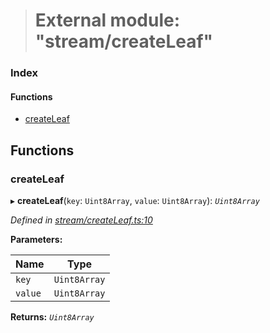 > # External module: "stream/createLeaf"

### Index

#### Functions

* [createLeaf](_stream_createleaf_.md#createleaf)

## Functions

###  createLeaf

▸ **createLeaf**(`key`: `Uint8Array`, `value`: `Uint8Array`): *`Uint8Array`*

*Defined in [stream/createLeaf.ts:10](https://github.com/polkadot-js/common/blob/332620d/packages/trie-codec/src/stream/createLeaf.ts#L10)*

**Parameters:**

Name | Type |
------ | ------ |
`key` | `Uint8Array` |
`value` | `Uint8Array` |

**Returns:** *`Uint8Array`*